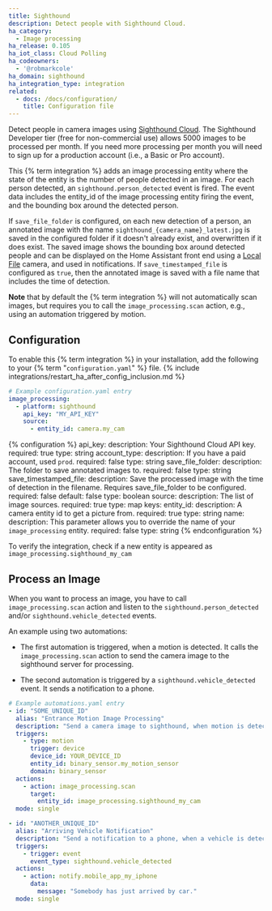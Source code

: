 ```yaml
---
title: Sighthound
description: Detect people with Sighthound Cloud.
ha_category:
  - Image processing
ha_release: 0.105
ha_iot_class: Cloud Polling
ha_codeowners:
  - '@robmarkcole'
ha_domain: sighthound
ha_integration_type: integration
related:
  - docs: /docs/configuration/
    title: Configuration file
---
```


Detect people in camera images using [Sighthound Cloud](https://www.sighthound.com/products/cloud). The Sighthound Developer tier (free for non-commercial use) allows 5000 images to be processed per month. If you need more processing per month you will need to sign up for a production account (i.e., a Basic or Pro account).

This {% term integration %} adds an image processing entity where the state of the entity is the number of people detected in an image. For each person detected, an `sighthound.person_detected` event is fired. The event data includes the entity_id of the image processing entity firing the event, and the bounding box around the detected person.

If `save_file_folder` is configured, on each new detection of a person, an annotated image with the name `sighthound_{camera_name}_latest.jpg` is saved in the configured folder if it doesn't already exist, and overwritten if it does exist. The saved image shows the bounding box around detected people and can be displayed on the Home Assistant front end using a [Local File](/integrations/local_file/) camera, and used in notifications. If `save_timestamped_file` is configured as `true`, then the annotated image is saved with a file name that includes the time of detection.

**Note** that by default the {% term integration %} will not automatically scan images, but requires you to call the `image_processing.scan` action, e.g., using an automation triggered by motion.

## Configuration

To enable this {% term integration %} in your installation, add the following to your {% term "`configuration.yaml`" %} file.
{% include integrations/restart_ha_after_config_inclusion.md %}

```yaml
# Example configuration.yaml entry
image_processing:
  - platform: sighthound
    api_key: "MY_API_KEY"
    source:
      - entity_id: camera.my_cam
```

{% configuration %}
api_key:
  description: Your Sighthound Cloud API key.
  required: true
  type: string
account_type:
  description: If you have a paid account, used `prod`.
  required: false
  type: string
save_file_folder:
  description: The folder to save annotated images to.
  required: false
  type: string
save_timestamped_file:
  description: Save the processed image with the time of detection in the filename. Requires save_file_folder to be configured.
  required: false
  default: false
  type: boolean
source:
  description: The list of image sources.
  required: true
  type: map
  keys:
    entity_id:
      description: A camera entity id to get a picture from.
      required: true
      type: string
    name:
      description: This parameter allows you to override the name of your `image_processing` entity.
      required: false
      type: string
{% endconfiguration %}

To verify the integration, check if a new entity is appeared as `image_processing.sighthound_my_cam`

## Process an Image

When you want to process an image, you have to call `image_processing.scan` action and listen to the `sighthound.person_detected` and/or `sighthound.vehicle_detected` events.

An example using two automations:

- The first automation is triggered, when a motion is detected. It calls the `image_processing.scan` action to send the camera image to the sighthound server for processing.

- The second automation is triggered by a `sighthound.vehicle_detected` event. It sends a notification to a phone.

```yaml
# Example automations.yaml entry
- id: "SOME_UNIQUE_ID"
  alias: "Entrance Motion Image Processing"
  description: "Send a camera image to sighthound, when motion is detected at the entrance"
  triggers:
    - type: motion
      trigger: device
      device_id: YOUR_DEVICE_ID
      entity_id: binary_sensor.my_motion_sensor
      domain: binary_sensor
  actions:
    - action: image_processing.scan
      target:
        entity_id: image_processing.sighthound_my_cam
  mode: single

- id: "ANOTHER_UNIQUE_ID"
  alias: "Arriving Vehicle Notification"
  description: "Send a notification to a phone, when a vehicle is detected at the entrance"
  triggers:
    - trigger: event
      event_type: sighthound.vehicle_detected
  actions:
    - action: notify.mobile_app_my_iphone
      data:
        message: "Somebody has just arrived by car."
  mode: single
```
